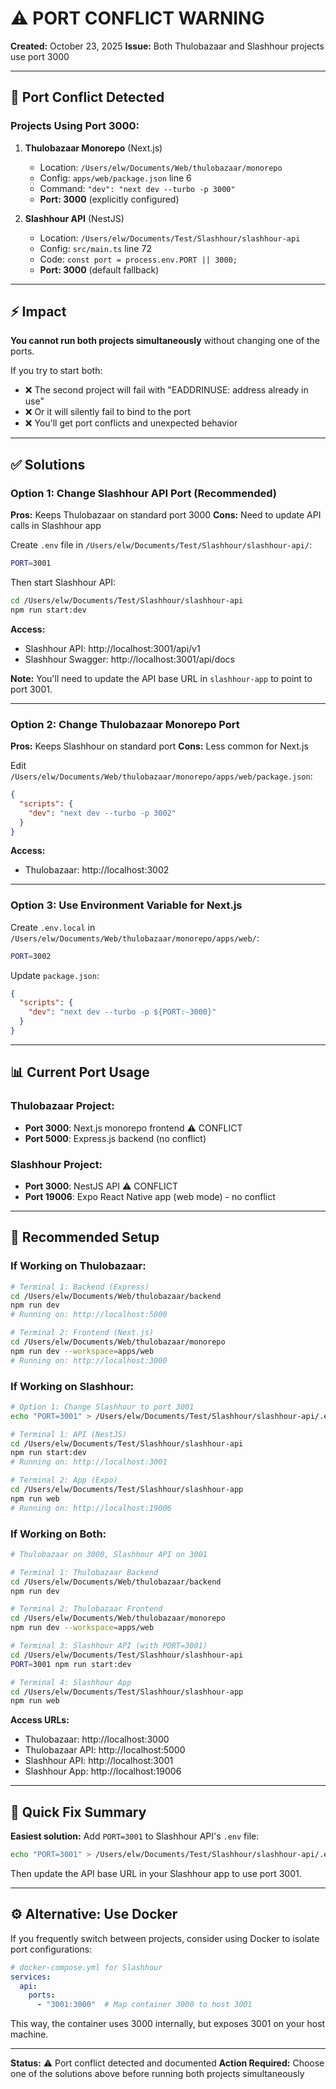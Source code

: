 # ⚠️ PORT CONFLICT WARNING

**Created:** October 23, 2025
**Issue:** Both Thulobazaar and Slashhour projects use port 3000

---

## 🔴 Port Conflict Detected

### Projects Using Port 3000:

1. **Thulobazaar Monorepo** (Next.js)
   - Location: `/Users/elw/Documents/Web/thulobazaar/monorepo`
   - Config: `apps/web/package.json` line 6
   - Command: `"dev": "next dev --turbo -p 3000"`
   - **Port: 3000** (explicitly configured)

2. **Slashhour API** (NestJS)
   - Location: `/Users/elw/Documents/Test/Slashhour/slashhour-api`
   - Config: `src/main.ts` line 72
   - Code: `const port = process.env.PORT || 3000;`
   - **Port: 3000** (default fallback)

---

## ⚡ Impact

**You cannot run both projects simultaneously** without changing one of the ports.

If you try to start both:
- ❌ The second project will fail with "EADDRINUSE: address already in use"
- ❌ Or it will silently fail to bind to the port
- ❌ You'll get port conflicts and unexpected behavior

---

## ✅ Solutions

### Option 1: Change Slashhour API Port (Recommended)

**Pros:** Keeps Thulobazaar on standard port 3000
**Cons:** Need to update API calls in Slashhour app

Create `.env` file in `/Users/elw/Documents/Test/Slashhour/slashhour-api/`:

```bash
PORT=3001
```

Then start Slashhour API:
```bash
cd /Users/elw/Documents/Test/Slashhour/slashhour-api
npm run start:dev
```

**Access:**
- Slashhour API: http://localhost:3001/api/v1
- Slashhour Swagger: http://localhost:3001/api/docs

**Note:** You'll need to update the API base URL in `slashhour-app` to point to port 3001.

---

### Option 2: Change Thulobazaar Monorepo Port

**Pros:** Keeps Slashhour on standard port
**Cons:** Less common for Next.js

Edit `/Users/elw/Documents/Web/thulobazaar/monorepo/apps/web/package.json`:

```json
{
  "scripts": {
    "dev": "next dev --turbo -p 3002"
  }
}
```

**Access:**
- Thulobazaar: http://localhost:3002

---

### Option 3: Use Environment Variable for Next.js

Create `.env.local` in `/Users/elw/Documents/Web/thulobazaar/monorepo/apps/web/`:

```bash
PORT=3002
```

Update `package.json`:
```json
{
  "scripts": {
    "dev": "next dev --turbo -p ${PORT:-3000}"
  }
}
```

---

## 📊 Current Port Usage

### Thulobazaar Project:
- **Port 3000**: Next.js monorepo frontend ⚠️ CONFLICT
- **Port 5000**: Express.js backend (no conflict)

### Slashhour Project:
- **Port 3000**: NestJS API ⚠️ CONFLICT
- **Port 19006**: Expo React Native app (web mode) - no conflict

---

## 🚀 Recommended Setup

### If Working on Thulobazaar:
```bash
# Terminal 1: Backend (Express)
cd /Users/elw/Documents/Web/thulobazaar/backend
npm run dev
# Running on: http://localhost:5000

# Terminal 2: Frontend (Next.js)
cd /Users/elw/Documents/Web/thulobazaar/monorepo
npm run dev --workspace=apps/web
# Running on: http://localhost:3000
```

### If Working on Slashhour:
```bash
# Option 1: Change Slashhour to port 3001
echo "PORT=3001" > /Users/elw/Documents/Test/Slashhour/slashhour-api/.env

# Terminal 1: API (NestJS)
cd /Users/elw/Documents/Test/Slashhour/slashhour-api
npm run start:dev
# Running on: http://localhost:3001

# Terminal 2: App (Expo)
cd /Users/elw/Documents/Test/Slashhour/slashhour-app
npm run web
# Running on: http://localhost:19006
```

### If Working on Both:
```bash
# Thulobazaar on 3000, Slashhour API on 3001

# Terminal 1: Thulobazaar Backend
cd /Users/elw/Documents/Web/thulobazaar/backend
npm run dev

# Terminal 2: Thulobazaar Frontend
cd /Users/elw/Documents/Web/thulobazaar/monorepo
npm run dev --workspace=apps/web

# Terminal 3: Slashhour API (with PORT=3001)
cd /Users/elw/Documents/Test/Slashhour/slashhour-api
PORT=3001 npm run start:dev

# Terminal 4: Slashhour App
cd /Users/elw/Documents/Test/Slashhour/slashhour-app
npm run web
```

**Access URLs:**
- Thulobazaar: http://localhost:3000
- Thulobazaar API: http://localhost:5000
- Slashhour API: http://localhost:3001
- Slashhour App: http://localhost:19006

---

## 📝 Quick Fix Summary

**Easiest solution:** Add `PORT=3001` to Slashhour API's `.env` file:

```bash
echo "PORT=3001" > /Users/elw/Documents/Test/Slashhour/slashhour-api/.env
```

Then update the API base URL in your Slashhour app to use port 3001.

---

## ⚙️ Alternative: Use Docker

If you frequently switch between projects, consider using Docker to isolate port configurations:

```yaml
# docker-compose.yml for Slashhour
services:
  api:
    ports:
      - "3001:3000"  # Map container 3000 to host 3001
```

This way, the container uses 3000 internally, but exposes 3001 on your host machine.

---

**Status:** ⚠️ Port conflict detected and documented
**Action Required:** Choose one of the solutions above before running both projects simultaneously
